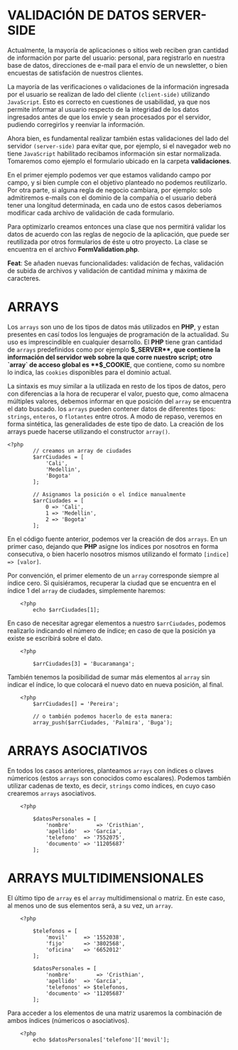 # VALIDACIÓN DE DATOS SERVER-SIDE

Actualmente, la mayoría de aplicaciones o sitios web reciben gran cantidad de información por parte del usuario: 
personal, para registrarlo en nuestra base de datos, direcciones de e-mail para el envío de un newsletter, o bien
encuestas de satisfación de nuestros clientes. 

La mayoría de las verificaciones o validaciones de la información ingresada por el usuario se realizan de lado 
del cliente `(client-side)` utilizando `JavaScript`. Esto es correcto en cuestiones de usabilidad, ya que nos 
permite informar al usuario respecto de la integridad de los datos ingresados antes de que los envíe y sean 
procesados por el servidor, pudiendo corregirlos y reenviar la información.

Ahora bien, es fundamental realizar también estas validaciones del lado del servidor `(server-side)` para evitar 
que, por ejemplo, si el navegador web no tiene `JavaScript` habilitado recibamos información sin estar normalizada. 
Tomaremos como ejemplo el formulario ubicado en la carpeta **validaciones**.

En el primer ejemplo podemos ver que estamos validando campo por campo, y si bien cumple con el objetivo planteado 
no podemos reutilizarlo. Por otra parte, si alguna regla de negocio cambiara, por ejemplo: solo admitiremos e-mails 
con el dominio de la compañia o el usuario deberá tener una longitud determinada, en cada uno de estos casos deberiamos 
modificar cada archivo de validación de cada formulario. 

Para optimizarlo creamos entonces una clase que nos permitirá validar los datos de acuerdo con las reglas de negocio 
de la aplicación, que puede ser reutilizada por otros formularios de éste u otro proyecto. La clase se encuentra en 
el archivo **FormValidation.php**.

**Feat**: Se añaden nuevas funcionalidades: validación de fechas, validación de subida de archivos y validación 
de cantidad mínima y máxima de caracteres. 

# ARRAYS 

Los `arrays` son uno de los tipos de datos más utilizados en **PHP**, y estan presentes en casí todos los lenguajes 
de programación de la actualidad. Su uso es imprescindible en cualquier desarrollo. El **PHP** tiene gran cantidad de 
`arrays` predefinidos como por ejemplo **$_SERVER**, que contiene la información del servidor web sobre la que corre 
nuestro script; otro `array` de acceso global es **$_COOKIE**, que contiene, como su nombre lo indica, las `cookies` 
disponibles para el dominio actual.

La sintaxis es muy similar a la utilizada en resto de los tipos de datos, pero con diferencias a la hora de recuperar 
el valor, puesto que, como almacena múltiples valores, debemos informar en que posición del `array` se encuentra el 
dato buscado. los `arrays` pueden contener datos de diferentes tipos: `strings`, `enteros`, o `flotantes` entre otros. 
A modo de repaso, veremos en forma sintética, las generalidades de este tipo de dato. La creación de los arrays puede 
hacerse utilizando el constructor `array()`. 

```
<?php 
		// creamos un array de ciudades 
		$arrCiudades = [
			'Cali', 
			'Medellin', 
			'Bogota'
		];

		// Asignamos la posición o el índice manualmente 
		$arrCiudades = [
			0 => 'Cali', 
			1 => 'Medellin', 
			2 => 'Bogota'
		];
```

En el código fuente anterior, podemos ver la creación de dos `arrays`. En un primer caso, dejando que **PHP** asigne 
los índices por nosotros en forma consecutiva, o bien hacerlo nosotros mismos utilizando el formato `[indice] => [valor]`.

Por convención, el primer elemento de un `array` corresponde siempre al índice cero. Si quisiéramos, recuperar la ciudad 
que se encuentra en el índice 1 del `array` de ciudades, simplemente haremos: 

```
	<?php 
		echo $arrCiudades[1];
```

En caso de necesitar agregar elementos a nuestro `$arrCiudades`, podemos realizarlo indicando el número de índice; en 
caso de que la posición ya existe se escribirá sobre el dato. 

```
	<?php 

		$arrCiudades[3] = 'Bucaramanga';
```

También tenemos la posibilidad de sumar más elementos al `array` sin indicar el índice, lo que colocará el nuevo dato 
en nueva posición, al final. 

```
	<?php 
		$arrCiudades[] = 'Pereira';

		// o también podemos hacerlo de esta manera: 
		array_push($arrCiudades, 'Palmira', 'Buga');
```

# ARRAYS ASOCIATIVOS 

En todos los casos anteriores, planteamos `arrays` con índices o claves númericos (estos `arrays` son conocidos como 
escalares). Podemos también utilizar cadenas de texto, es decir, `strings` como índices, en cuyo caso crearemos `arrays` 
asociativos.

```
	<?php 

		$datosPersonales = [
			'nombre'		=> 'Cristhian', 
			'apellido'	=> 'García', 
			'telefono'	=> '7552075',
			'documento'	=> '11205687' 
		];
```

# ARRAYS MULTIDIMENSIONALES 

El último tipo de `array` es el `array` multidimensional o matriz. En este caso, al menos uno de sus elementos será, 
a su vez, un `array`.

```
	<?php 

		$telefonos = [
			'movil'		=> '1552038',
			'fijo'		=> '3802568', 
			'oficina'	=> '6652012'
		];

		$datosPersonales = [
			'nombre'		=> 'Cristhian', 
			'apellido'	=> 'García', 
			'telefonos'	=> $telefonos, 
			'documento'	=> '11205687'
		];

```

Para acceder a los elementos de una matriz usaremos la combinación de ambos índices (númericos o asociativos).

``` 
	<?php 
		echo $datosPersonales['telefono']['movil'];
```